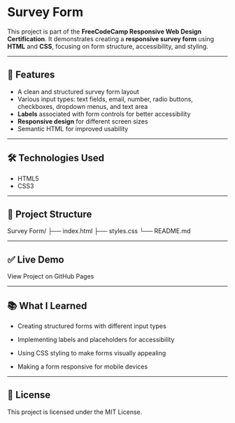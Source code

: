 # Survey Form

This project is part of the **FreeCodeCamp Responsive Web Design Certification**. It demonstrates creating a **responsive survey form** using **HTML** and **CSS**, focusing on form structure, accessibility, and styling.

---

## 📌 Features
- A clean and structured survey form layout
- Various input types: text fields, email, number, radio buttons, checkboxes, dropdown menus, and text area
- **Labels** associated with form controls for better accessibility
- **Responsive design** for different screen sizes
- Semantic HTML for improved usability

---

## 🛠️ Technologies Used
- HTML5  
- CSS3

---

## 📂 Project Structure
Survey Form/
├── index.html
├── styles.css
└── README.md

---

## ✅ Live Demo

View Project on GitHub Pages

---

## 📚 What I Learned

- Creating structured forms with different input types

- Implementing labels and placeholders for accessibility

- Using CSS styling to make forms visually appealing

- Making a form responsive for mobile devices

---

## 📜 License

This project is licensed under the MIT License.
